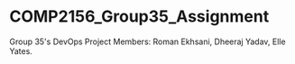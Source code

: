 # COMP2156_Group35_Assignment
Group 35's DevOps Project Members:
Roman Ekhsani,
Dheeraj Yadav,
Elle Yates.